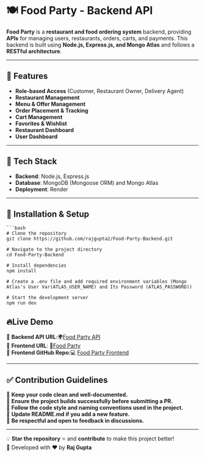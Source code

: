 # 🍽️ Food Party - Backend API

**Food Party** is a **restaurant and food ordering system** backend, providing **APIs** for managing users, restaurants, orders, carts, and payments. This backend is built using **Node.js, Express.js, and Mongo Atlas** and follows a **RESTful architecture**.

---

## 🚀 Features

- **Role-based Access** (Customer, Restaurant Owner, Delivery Agent)
- **Restaurant Management**
- **Menu & Offer Management**
- **Order Placement & Tracking**
- **Cart Management**
- **Favorites & Wishlist**
- **Restaurant Dashboard**
- **User Dashboard**

---

## 📌 Tech Stack

- **Backend**: Node.js, Express.js
- **Database**: MongoDB (Mongoose ORM) and Mongo Atlas
- **Deployment**: Render

---

## 🔧 Installation & Setup
    ```bash
    # Clone the repository
    git clone https://github.com/rajgupta2/Food-Party-Backend.git

    # Navigate to the project directory
    cd Food-Party-Backend

    # Install dependencies
    npm install

    # Create a .env file and add required environment variables (Mongo Atlas's User Var(ATLAS_USER_NAME) and Its Password (ATLAS_PASSWORD))  

    # Start the development server
    npm run dev

## 🔥Live Demo    

🔗 **Backend API URL**:🌍[Food Party API](https://food-party-backend.onrender.com/api)   
🎨 **Frontend URL**: 🎉[Food Party](https://foodparty.netlify.app)  
📂 **Frontend GitHub Repo**:💻 [Food Party Frontend](https://github.com/rajgupta2/Food-Party)  

---

## ✅ Contribution Guidelines

📌 **Keep your code clean and well-documented.**  
📌 **Ensure the project builds successfully before submitting a PR.**  
📌 **Follow the code style and naming conventions used in the project.**  
📌 **Update README.md if you add a new feature.**  
📌 **Be respectful and open to feedback in discussions.**  

---

💡 **Star the repository** ⭐ and **contribute** to make this project better!  
🚀 Developed with ❤️ by **Raj Gupta**  
